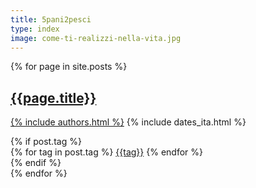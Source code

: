 ```yaml
---
title: 5pani2pesci
type: index
image: come-ti-realizzi-nella-vita.jpg
---
```


{% for page in site.posts %}
<section class="post-title">
    <h1><a href="{{page.url}}">{{page.title}}</a></h1>
    <p class="script-text">
    <span class="author"><a class="link-scale-effect" href="{{site.about}}">{% include authors.html %}</a></span>
    <span class="date">{% include dates_ita.html %}</span>
    </p>
    {% if post.tag %}
    <div class="tags">
    <i class="fa fa-tag"></i>
    {% for tag in post.tag %}
    <a href="/{{tag}}" class="nobold">{{tag}}</a>
    {% endfor %}
    </div>
    {% endif %}
</section>
{% endfor %}
